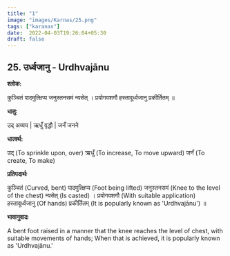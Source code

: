 ```yaml
---
title: "1"
image: "images/Karnas/25.png"
tags: ["karanas"]
date:  2022-04-03T19:26:04+05:30
draft: false
---
```


## 25. उर्ध्वजानु - Urdhvajānu

**श्लोक:**


कुञ्चितं पादमुत्क्षिप्य जनुस्तनसमं न्यसेत् । प्रयोगवशगौ हस्तावूर्ध्वजानु प्रकीर्तितम् ॥

**धातुः**


उद् अव्यय |
ऋधुँ वृद्धौ |
जनँ जनने

**धात्वर्थ:**


उद् (To sprinkle upon, over)
ऋधुँ (To increase, To move upward)
जनँ (To create, To make)

**प्रतिपदार्थः**


कुञ्चितं (Curved, bent) पादमुत्क्षिप्य (Foot being lifted) जनुस्तनसमं (Knee to the level of the chest) न्यसेत् (Is casted) । प्रयोगवशगौ (With suitable application) हस्तावूर्ध्वजानु (Of hands) प्रकीर्तितम् (It is popularly known as 'Urdhvajānu') ॥

**भावानुवादः**


A bent foot raised in a manner that the knee reaches the level of chest, with suitable movements of hands; When that is achieved, it is popularly known as 'Urdhvajānu.' 
